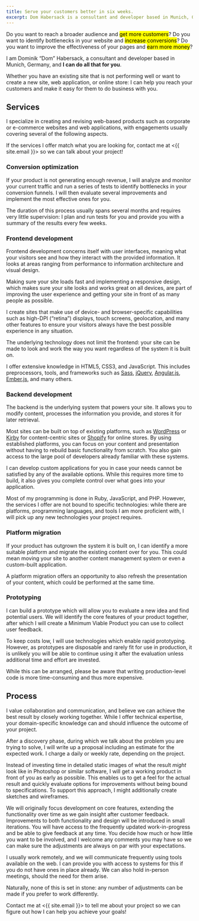 ```yaml
---
title: Serve your customers better in six weeks.
excerpt: Dom Habersack is a consultant and developer based in Munich, Germany.
---
```

Do you want to reach a broader audience and <mark>get more customers</mark>? Do you want to identify bottlenecks in your website and <mark>increase conversions</mark>? Do you want to improve the effectiveness of your pages and <mark>earn more money</mark>?

I am Dominik “Dom” Habersack, a consultant and developer based in Munich, Germany, and **I can do all that for you**.

Whether you have an existing site that is not performing well or want to create a new site, web application, or online store: I can help you reach your customers and make it easy for them to do business with you.

## Services

I specialize in creating and revising web-based products such as corporate or e-commerce websites and web applications, with engagements usually covering several of the following aspects.

If the services I offer match what you are looking for, contact me at <{{ site.email }}> so we can talk about your project!

### Conversion optimization

If your product is not generating enough revenue, I will analyze and monitor your current traffic and run a series of tests to identify bottlenecks in your conversion funnels. I will then evaluate several improvements and implement the most effective ones for you.

The duration of this process usually spans several months and requires very little supervision: I plan and run tests for you and provide you with a summary of the results every few weeks.

### Frontend development

Frontend development concerns itself with user interfaces, meaning what your visitors see and how they interact with the provided information. It looks at areas ranging from performance to information architecture and visual design.

Making sure your site loads fast and implementing a responsive design, which makes sure your site looks and works great on all devices, are part of improving the user experience and getting your site in front of as many people as possible.

I create sites that make use of device- and browser-specific capabilities such as high-DPI (“retina”) displays, touch screens, geolocation, and many other features to ensure your visitors always have the best possible experience in any situation.

The underlying technology does not limit the frontend: your site can be made to look and work the way you want regardless of the system it is built on.

I offer extensive knowledge in HTML5, CSS3, and JavaScript. This includes preprocessors, tools, and frameworks such as [Sass](http://sass-lang.com/), [jQuery](http://jquery.com/), [Angular.js](http://angularjs.org/), [Ember.js](http://emberjs.com/), and many others.

### Backend development

The backend is the underlying system that powers your site. It allows you to modify content, processes the information you provide, and stores it for later retrieval.

Most sites can be built on top of existing platforms, such as [WordPress](http://wordpress.org/) or [Kirby](http://getkirby.com/) for content-centric sites or [Shopify](http://shopify.com/) for online stores. By using established platforms, you can focus on your content and presentation without having to rebuild basic functionality from scratch. You also gain access to the large pool of developers already familiar with these systems.

I can develop custom applications for you in case your needs cannot be satisfied by any of the available options. While this requires more time to build, it also gives you complete control over what goes into your application.

Most of my programming is done in Ruby, JavaScript, and PHP. However, the services I offer are not bound to specific technologies: while there are platforms, programming languages, and tools I am more proficient with, I will pick up any new technologies your project requires.

### Platform migration

If your product has outgrown the system it is built on, I can identify a more suitable platform and migrate the existing content over for you. This could mean moving your site to another content management system or even a custom-built application.

A platform migration offers an opportunity to also refresh the presentation of your content, which could be performed at the same time.

### Prototyping

I can build a prototype which will allow you to evaluate a new idea and find potential users. We will identify the core features of your product together, after which I will create a Minimum Viable Product you can use to collect user feedback.

To keep costs low, I will use technologies which enable rapid prototyping. However, as prototypes are disposable and rarely fit for use in production, it is unlikely you will be able to continue using it after the evaluation unless additional time and effort are invested.

While this can be arranged, please be aware that writing production-level code is more time-consuming and thus more expensive.

## Process

I value collaboration and communication, and believe we can achieve the best result by closely working together. While I offer technical expertise, your domain-specific knowledge can and should influence the outcome of your project.

After a discovery phase, during which we talk about the problem you are trying to solve, I will write up a proposal including an estimate for the expected work. I charge a daily or weekly rate, depending on the project.

Instead of investing time in detailed static images of what the result _might_ look like in Photoshop or similar software, I will get a working product in front of you as early as possible. This enables us to get a feel for the actual result and quickly evaluate options for improvements without being bound to specifications. To support this approach, I might additionally create sketches and wireframes.

We will originally focus development on core features, extending the functionality over time as we gain insight after customer feedback. Improvements to both functionality and design will be introduced in small iterations. You will have access to the frequently updated work-in-progress and be able to give feedback at any time. You decide how much or how little you want to be involved, and I welcome any comments you may have so we can make sure the adjustments are always on par with your expectations.

I usually work remotely, and we will communicate frequently using tools available on the web. I can provide you with access to systems for this if you do not have ones in place already. We can also hold in-person meetings, should the need for them arise.

Naturally, none of this is set in stone: any number of adjustments can be made if you prefer to work differently.

Contact me at <{{ site.email }}> to tell me about your project so we can figure out how I can help you achieve your goals!
